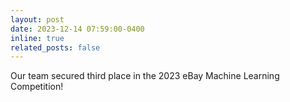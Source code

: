 ```yaml
---
layout: post
date: 2023-12-14 07:59:00-0400
inline: true
related_posts: false
---
```


Our team secured third place in the 2023 eBay Machine Learning Competition!
